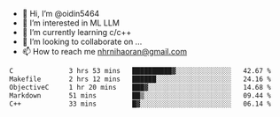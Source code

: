 - 👋 Hi, I’m @oidin5464
- 👀 I’m interested in ML LLM
- 🌱 I’m currently learning c/c++
- 💞️ I’m looking to collaborate on ...
- 📫 How to reach me nhrnihaoran@gmail.com

<!--START_SECTION:waka-->

```txt
C              3 hrs 53 mins   ██████████▓░░░░░░░░░░░░░░   42.67 %
Makefile       2 hrs 12 mins   ██████░░░░░░░░░░░░░░░░░░░   24.16 %
ObjectiveC     1 hr 20 mins    ███▓░░░░░░░░░░░░░░░░░░░░░   14.68 %
Markdown       51 mins         ██▒░░░░░░░░░░░░░░░░░░░░░░   09.44 %
C++            33 mins         █▓░░░░░░░░░░░░░░░░░░░░░░░   06.14 %
```

<!--END_SECTION:waka-->

<!---
oidin5464/oidin5464 is a ✨ special ✨ repository because its `README.md` (this file) appears on your GitHub profile.
You can click the Preview link to take a look at your changes.
--->
